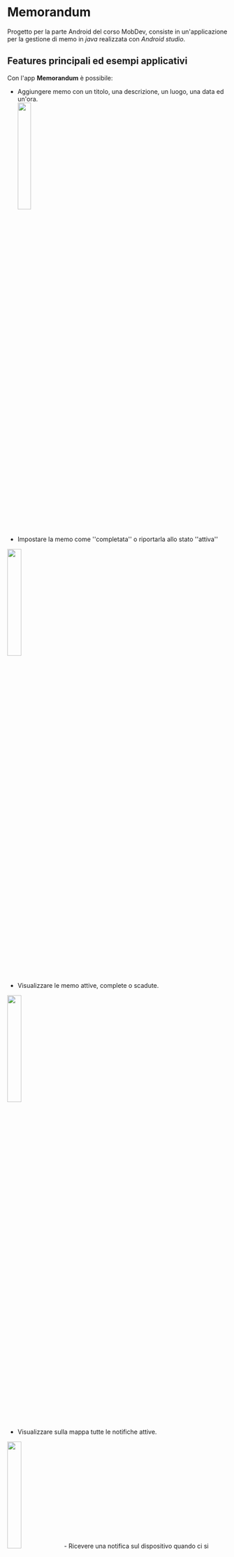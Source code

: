 # Memorandum
Progetto per la parte Android del corso MobDev, consiste in un'applicazione per la gestione di memo in *java* realizzata con *Android studio*.

## Features principali ed esempi applicativi
Con l'app **Memorandum** è possibile:

 - Aggiungere memo con un titolo, una descrizione, un luogo, una data ed un'ora. <br />
   <img src=https://github.com/GRicciardi00/MobDev-Giuseppe-Ricciardi-Android/blob/main/Screenshots/Addactivtygif.gif width="25%" height="25%">
 
 - Impostare la memo come ''completata'' o riportarla allo stato ''attiva'' <br />
  <img src=https://github.com/GRicciardi00/MobDev-Giuseppe-Ricciardi-Android/blob/main/Screenshots/Detailactivitygif.gif width="25%" height="25%">

 - Visualizzare le memo attive, complete o scadute. <br />
 <img src=https://github.com/GRicciardi00/MobDev-Giuseppe-Ricciardi-Android/blob/main/Screenshots/mainactivirtgif.gif width="25%" height="25%">

 - Visualizzare sulla mappa tutte le notifiche attive. <br />
 <img src=https://github.com/GRicciardi00/MobDev-Giuseppe-Ricciardi-Android/blob/main/Screenshots/MapActivitygif.gif width="25%" height="25%">
 - Ricevere una notifica sul dispositivo quando ci si avvicina ad una memo attiva (anche se l'app è chiusa). <br />
 <img src=https://github.com/GRicciardi00/MobDev-Giuseppe-Ricciardi-Android/blob/main/Screenshots/Notificationgif.gif width="25%" height="25%">

## Uno sguardo da vicino
L'applicazione è basata sul modello **MVC**: **M**odel, **V**iew, **C**ontroller.
### Model
>Il *model* si occupa di definire i dati dell'applicazione. <br />

Le classi *Memo* e *MemoList* costituiscono il model dell'applicazione. Ho deciso di usare una classe Forecast per gestire in modo. MemoList permette di ricavare una lista di tutte le memo attive ed ha anche altri metodi utilizzati dalle varie activity.
### View
> Le *view* visualizzano i dati contenuti nel model e "catturano" l'interazione dell'utente con l'applicazione
>
Per quanto riguarda le Views tutte le **activity** dell'applicazione si basano sull'utilizzo di un *ConstraintLayout*, utile per sviluppare un'UI in maniera intuitiva (senza l'utilizzo di views group nidificati).
L'unico **fragment** presente ha un linear layout verticale, vista la semplicità del suo contenuto.
 
### Controller
>I *controller* sono il cervello dell'applicazione: forniscono il collegamento tra view e model, gestiscono gli input dell'utente mandati dalla view e mandano al model eventuali aggiornamenti. 

L'applicazione è formata da 4 **activities** ed un **fragment**, la *comunicazione* tra activities avviente tramite l'utilizzo di **intent**.

 - La **mainActivity** è il punto d'ingresso principale dell'applicazione, composta da una una *text label* che rappresenta che tipo di memo si sta visualizzando (attiva, completata o scaduta), da 3 *floatingActionButton* utilizzati per accedere alle altre 3 activities e da un **RecyclerViewer** utilizzato per mostrare le note.<br />
Oltre a mostrare le note la MainActivity si occupa di inizializzare il *locationManager* per ottenere la posizione dell'utente e inizializza le  *geofences* delle memo attive. Ogni volta che viene chiamato il metodo "*onPause*" della mainActivity (ovvero quando vengno aperte altre activity, o l'app viene lasciata in background) viene chiamato il metodo "*locationManager.removeUpdates()*" per smettere di utilizzare la posizione dell'utente per evitare consumi inutili della batteria del dispositivo.<br />
//immagine mainactivity

 -  L' **addActivity** si occupa dell'aggiunta delle memo, una volta inseriti il *titolo*, una *descrizione*, il *luogo* nei rispettivi *EditText* e la *data* e l'*ora* negli appositi *widget* è possibile creare la memo premendo il tasto apposito.<br />
 Una volta premuto il tasto viene effettuato un controllo per vedere se dei campi sono vuoti e controllare che l'utente abbia inserito una data valida (dal giorno attuale in poi), infine verifica se l'operazione di **geocoding** per ricavare latitudine e longitudine dal luogo inserito è andata a buon fine. <br />
La funzione che si occupa di effettuare tutti questi controlli prende il nome di "*saveInput*" ed è impostata come proprietà *onclick* del FloatingActionButton nel file XML *activity_add*, in caso di campi non validi o mancanti viene chiamata una **ToastNotification** per segnalarlo all'utente.<br />
<img src=https://github.com/GRicciardi00/MobDev-Giuseppe-Ricciardi-Android/blob/main/Screenshots/AddActivity.png width="30%" height="30%">

 - La **detailActivity** viene chiamata nell'override dell'evento *onclick* del **memoAdapter**. Mostra titolo, scadenza, luogo e descrizione della memo selezionata, inoltre è presente un bottone per modificare lo status della memo (attiva/completata),se la memo è scaduta (controllo fatto tramite i due metodi della classe Utils) imposta il TextColor della TextView della data in colore rosso.<br />
<img src=https://github.com/GRicciardi00/MobDev-Giuseppe-Ricciardi-Android/blob/main/Screenshots/DetailActivity.png width="30%" height="30%">
 
 - La **mapActivity** mostra una mappa,creata tramite l'API map di google, centrata sulla posizione dell'utente.<br />
 L'activity inoltre crea un'annotazione sulla mappa per ogni promemoria dell'ArrayList di memo attive ricevuto dalla mainActivity tramite *Intent*. 
 Quando l'utente clicca su un'annotazione viene mostrato il suo titolo.<br />
<img src=https://github.com/GRicciardi00/MobDev-Giuseppe-Ricciardi-Android/blob/main/Screenshots/MapActivity.png width="30%" height="30%">
 
 - L'**infoFragment** è accessibile dalla MainActivity, cliccando sul *menuButton* del punto di domanda, mostra una TextView in cui viene illustrata una guida sul funzionamento dell'app. Nel menu è anche presente un altro tasto per mostrare le memo scadute.<br />
<img src=https://github.com/GRicciardi00/MobDev-Giuseppe-Ricciardi-Android/blob/main/Screenshots/Fragment.png width="30%" height="30%">

### RecyclerViewer
>La classe RecyclerView semplifica la visualizzazione e la gestione di insiemi di dati di grandi dimensioni, è un contenitore per la visualizzazione di insiemi di dati di grandi dimensioni che è possibile scorrere in modo efficiente mantenendo un numero limitato di Views.

La visualizzazione delle memo avviene tramite **recyclerViewer** della mainActivity. La classe **MemoAdapter** rappresenta l'adattatore della recyclerView, viene utilizzato per fornire al LayoutManager informazioni su quanti elementi devono essere visualizzati e la View effettiva da utilizzare. <br />
In questo progetto tutte le memo sono presenti su unico Adapter dotato di un attributo "*status*" che indica quale tipo di memo mostrare (attive/completate/scadute), in base al bottone che l'utente preme viene impostato uno dei tre stati come attributo dalla MainActivity. <br />
Il controllo per decidere quale tipo di memo visualizzare viene eseguito nell'override del metodo *onBindViewHolder*, in base allo stato viene impostato anche il colore e lo stile del carattere da impostare, tutte le memo vengono mostrate in ordine di data. (un'alternativa valida a questo tipo di approccio era quella di utilizzare dei fragments per rappresentare le varie tipologie di memo)

### Notifications
